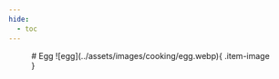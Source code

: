 ```yaml
---
hide:
  - toc
---
```

<figure markdown="1">
# Egg
![egg](../assets/images/cooking/egg.webp){ .item-image }

</figure>